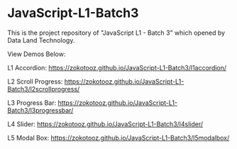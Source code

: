 # JavaScript-L1-Batch3

This is the project repository of "JavaScript L1 - Batch 3" which opened by Data Land Technology.

View Demos Below:

L1 Accordion: https://zokotooz.github.io/JavaScript-L1-Batch3/l1accordion/

L2 Scroll Progress: https://zokotooz.github.io/JavaScript-L1-Batch3/l2scrollprogress/

L3 Progress Bar: https://zokotooz.github.io/JavaScript-L1-Batch3/l3progressbar/

L4 Slider: https://zokotooz.github.io/JavaScript-L1-Batch3/l4slider/

L5 Modal Box: https://zokotooz.github.io/JavaScript-L1-Batch3/l5modalbox/
